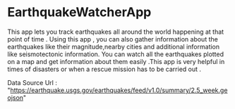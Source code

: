 # EarthquakeWatcherApp

This app lets you track earthquakes all around the world happening at that point of time . Using this app , you can also gather information about the earthquakes like their magnitude,nearby cities and additional information like seismotectonic information. You can watch all the earthquakes plotted on a map and get information about them easily .This app is very helpful in times of disasters or when a rescue mission has to be carried out .

Data Source Url :
"https://earthquake.usgs.gov/earthquakes/feed/v1.0/summary/2.5_week.geojson"

